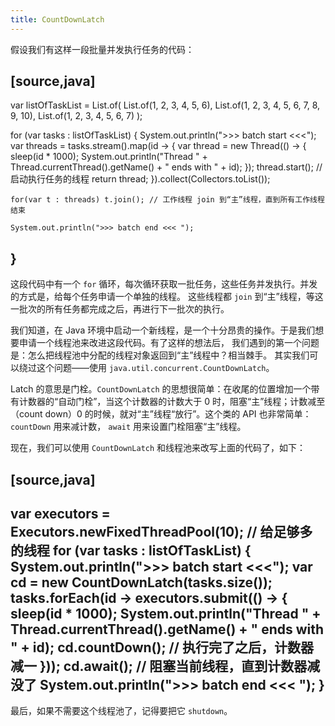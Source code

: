 ```yaml
---
title: CountDownLatch
---
```


假设我们有这样一段批量并发执行任务的代码：

[source,java]
----
var listOfTaskList = List.of(
        List.of(1, 2, 3, 4, 5, 6),
        List.of(1, 2, 3, 4, 5, 6, 7, 8, 9, 10),
        List.of(1, 2, 3, 4, 5, 6, 7)
);

for (var tasks : listOfTaskList) {
    System.out.println(">>> batch start <<<");
    var threads = tasks.stream().map(id -> {
        var thread = new Thread(() -> {
            sleep(id * 1000);
            System.out.println("Thread " + Thread.currentThread().getName() + " ends with " + id);
        });
        thread.start(); // 启动执行任务的线程
        return thread;
    }).collect(Collectors.toList());

    for(var t : threads) t.join(); // 工作线程 join 到“主”线程，直到所有工作线程结束

    System.out.println(">>> batch end <<< ");
}
----

这段代码中有一个 `for` 循环，每次循环获取一批任务，这些任务并发执行。并发的方式是，给每个任务申请一个单独的线程。
这些线程都 `join` 到“主”线程，等这一批次的所有任务都完成之后，再进行下一批次的执行。

我们知道，在 Java 环境中启动一个新线程，是一个十分昂贵的操作。于是我们想要申请一个线程池来改进这段代码。有了这样的想法后，
我们遇到的第一个问题是：怎么把线程池中分配的线程对象返回到“主”线程中？相当棘手。
其实我们可以绕过这个问题——使用 `java.util.concurrent.CountDownLatch`。

Latch 的意思是门栓。`CountDownLatch` 的思想很简单：在收尾的位置增加一个带有计数器的“自动门栓”，当这个计数器的计数大于 0
时，阻塞“主”线程；计数减至（count down）0 的时候，就对“主”线程“放行”。这个类的 API 也非常简单：`countDown` 用来减计数，
`await` 用来设置门栓阻塞“主”线程。

现在，我们可以使用 `CountDownLatch` 和线程池来改写上面的代码了，如下：

[source,java]
----
var executors = Executors.newFixedThreadPool(10); // 给足够多的线程
for (var tasks : listOfTaskList) {
    System.out.println(">>> batch start <<<");
    var cd = new CountDownLatch(tasks.size());
    tasks.forEach(id -> executors.submit(() -> {
        sleep(id * 1000);
        System.out.println("Thread " + Thread.currentThread().getName() + " ends with " + id);
        cd.countDown(); // 执行完了之后，计数器减一
    }));
    cd.await(); // 阻塞当前线程，直到计数器减没了
    System.out.println(">>> batch end <<< ");
}
----

最后，如果不需要这个线程池了，记得要把它 `shutdown`。